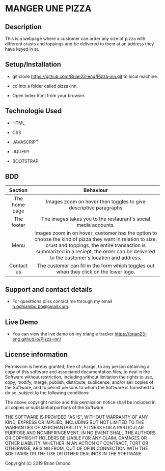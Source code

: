 # MANGER UNE PIZZA

## Description

This is a webpage  where a customer can order any size of pizza with different crusts and toppings and be delivered to them at an address they have keyed in at.

## Setup/Installation

* git clone https://github.com/Brian23-eng/Pizza-inn.git to local machine.

* cd into a folder called pizza-inn.

* Open index.html from your browser.

## Technologie Used

* HTML

* CSS

* JAVASCRIPT

* JQUERY

* BOOTSTRAP

## BDD

|   Section               |  Behaviour      
| :----------------------:|:---------------:|
|The home page            |                   Images zoom on hover then toggles to give descriptive paragraphs
| The footer| The images takes you to the restaurant's social media accounts.|
|Menu |Images zoom in on hover, customer has the option to choose the kind of pizza they want in relation to size, crust and toppings, the entire transaction is summarized in a reciept, the order can be delivered to the customer's location and address.|
|Contact us | The customer can fill in the form which toggles out when they click on the lower logo.|

## Support and contact details

* For questtions pliss contact me through my email b.odhiambo.bo@gmail.com.

## Live Demo

* You can view the live demo on my triangle tracker  https://brian23-eng.github.io/Pizza-inn/

## License information

Permission is hereby granted, free of charge, to any person obtaining a copy of this software and associated documentation files, to deal in the Software without restriction, including without limitation the rights to use, copy, modify, merge, publish, distribute, sublicense, and/or sell copies of the Software, and to permit persons to whom the Software is furnished to do so, subject to the following conditions:

The above copyright notice and this permission notice shall be included in all copies or substantial portions of the Software.

THE SOFTWARE IS PROVIDED "AS IS", WITHOUT WARRANTY OF ANY KIND, EXPRESS OR IMPLIED, INCLUDING BUT NOT LIMITED TO THE WARRANTIES OF MERCHANTABILITY, FITNESS FOR A PARTICULAR PURPOSE AND NONINFRINGEMENT. IN NO EVENT SHALL THE AUTHORS OR COPYRIGHT HOLDERS BE LIABLE FOR ANY CLAIM, DAMAGES OR OTHER LIABILITY, WHETHER IN AN ACTION OF CONTRACT, TORT OR OTHERWISE, ARISING FROM, OUT OF OR IN CONNECTION WITH THE SOFTWARE OR THE USE OR OTHER DEALINGS IN THE SOFTWARE.

Copyright (c) 2019 Brian Omondi

